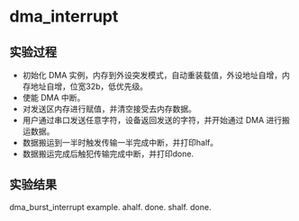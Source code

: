 # dma_interrupt

## 实验过程

+ 初始化 DMA 实例，内存到外设突发模式，自动重装载值，外设地址自增，内存地址自增，位宽32b，低优先级。
+ 使能 DMA 中断。
+ 对发送区内存进行赋值，并清空接受去内存数据。
+ 用户通过串口发送任意字符，设备返回发送的字符，并开始通过 DMA 进行搬运数据。
+ 数据搬运到一半时触发传输一半完成中断，并打印half。
+ 数据搬运完成后触犯传输完成中断，并打印done.

## 实验结果

dma_burst_interrupt example.
ahalf.
done.
shalf.
done.